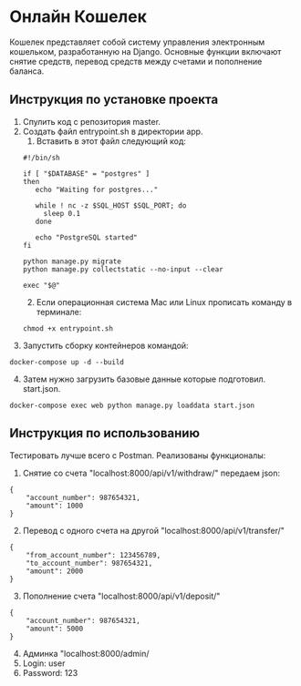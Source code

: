 # Онлайн Кошелек

Кошелек представляет собой систему управления электронным кошельком, разработанную на Django. Основные функции включают снятие средств, перевод средств между счетами и пополнение баланса.

## Инструкция по установке проекта

1. Спулить код с репозитория master.
2. Создать файл entrypoint.sh в директории app.
   1. Вставить в этот файл следующий код:
    ```
    #!/bin/sh

   if [ "$DATABASE" = "postgres" ]
   then
       echo "Waiting for postgres..."
   
       while ! nc -z $SQL_HOST $SQL_PORT; do
         sleep 0.1
       done
   
       echo "PostgreSQL started"
   fi
   
   python manage.py migrate
   python manage.py collectstatic --no-input --clear

   exec "$@"

    ```
   2. Если операционная система Mac или Linux прописать команду в терминале:
    ```
   chmod +x entrypoint.sh
    ```
3. Запустить сборку контейнеров командой:
```
docker-compose up -d --build
```
4. Затем нужно загрузить базовые данные которые подготовил. start.json.
```
docker-compose exec web python manage.py loaddata start.json
```
## Инструкция по использованию

Тестировать лучше всего с Postman.
Реализованы функционалы:
1. Снятие со счета "localhost:8000/api/v1/withdraw/" передаем json:
```
{
    "account_number": 987654321,
    "amount": 1000
}
```
2. Перевод с одного счета на другой "localhost:8000/api/v1/transfer/"
```
{
    "from_account_number": 123456789,
    "to_account_number": 987654321,
    "amount": 2000
}
```
3. Пополнение счета "localhost:8000/api/v1/deposit/"
```
{
    "account_number": 987654321,
    "amount": 5000
}
```

4. Админка "localhost:8000/admin/
5. Login: user
6. Password: 123
